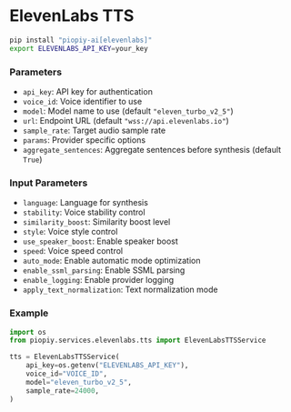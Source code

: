 # ElevenLabs TTS

```bash
pip install "piopiy-ai[elevenlabs]"
export ELEVENLABS_API_KEY=your_key
```

### Parameters

- `api_key`: API key for authentication
- `voice_id`: Voice identifier to use
- `model`: Model name to use (default `"eleven_turbo_v2_5"`)
- `url`: Endpoint URL (default `"wss://api.elevenlabs.io"`)
- `sample_rate`: Target audio sample rate
- `params`: Provider specific options
- `aggregate_sentences`: Aggregate sentences before synthesis (default `True`)

### Input Parameters

- `language`: Language for synthesis
- `stability`: Voice stability control
- `similarity_boost`: Similarity boost level
- `style`: Voice style control
- `use_speaker_boost`: Enable speaker boost
- `speed`: Voice speed control
- `auto_mode`: Enable automatic mode optimization
- `enable_ssml_parsing`: Enable SSML parsing
- `enable_logging`: Enable provider logging
- `apply_text_normalization`: Text normalization mode

### Example

```python
import os
from piopiy.services.elevenlabs.tts import ElevenLabsTTSService

tts = ElevenLabsTTSService(
    api_key=os.getenv("ELEVENLABS_API_KEY"),
    voice_id="VOICE_ID",
    model="eleven_turbo_v2_5",
    sample_rate=24000,
)
```

